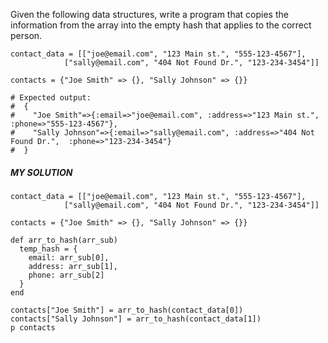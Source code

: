 Given the following data structures, write a program that copies the information from the array into the empty hash that applies to the correct person.
```
contact_data = [["joe@email.com", "123 Main st.", "555-123-4567"],
            ["sally@email.com", "404 Not Found Dr.", "123-234-3454"]]

contacts = {"Joe Smith" => {}, "Sally Johnson" => {}}

# Expected output:
#  {
#    "Joe Smith"=>{:email=>"joe@email.com", :address=>"123 Main st.", :phone=>"555-123-4567"},
#    "Sally Johnson"=>{:email=>"sally@email.com", :address=>"404 Not Found Dr.",  :phone=>"123-234-3454"}
#  }
```

##### MY SOLUTION
```
contact_data = [["joe@email.com", "123 Main st.", "555-123-4567"],
            ["sally@email.com", "404 Not Found Dr.", "123-234-3454"]]

contacts = {"Joe Smith" => {}, "Sally Johnson" => {}}

def arr_to_hash(arr_sub)
  temp_hash = {
    email: arr_sub[0],
    address: arr_sub[1],
    phone: arr_sub[2]
  }
end

contacts["Joe Smith"] = arr_to_hash(contact_data[0])
contacts["Sally Johnson"] = arr_to_hash(contact_data[1])
p contacts
```
